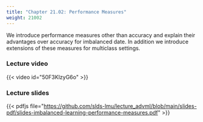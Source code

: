 ```yaml
---
title: "Chapter 21.02: Performance Measures"
weight: 21002
---
```

We introduce performance measures other than accuracy and explain their advantages over accuracy for imbalanced date. In addition we introduce extensions of these measures for multiclass settings.
<!--more-->

### Lecture video

{{< video id="50F3KlzyG6o" >}}

### Lecture slides

{{< pdfjs file="https://github.com/slds-lmu/lecture_advml/blob/main/slides-pdf/slides-imbalanced-learning-performance-measures.pdf" >}}
